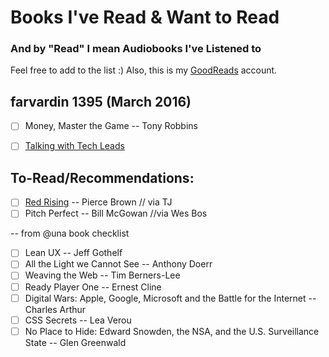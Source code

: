 # Books I've Read & Want to Read
### And by "Read" I mean Audiobooks I've Listened to

Feel free to add to the list :) Also, this is my [GoodReads](https://www.goodreads.com/) account.

## farvardin 1395 (March 2016)

- [ ] Money, Master the Game -- Tony Robbins
- [ ] [Talking with Tech Leads](https://www.goodreads.com/review/show/1221334358?utm_medium=api&utm_source=grid_widget)


To-Read/Recommendations:
---
- [ ] [Red Rising](http://www.audible.com/pd/Sci-Fi-Fantasy/Red-Rising-Audiobook/B00I2VWW5U/ref=a_search_c4_1_1_srImg?qid=1443799691&sr=1-1) -- Pierce Brown // via TJ
- [ ] Pitch Perfect -- Bill McGowan //via Wes Bos

-- from @una book checklist
- [ ] Lean UX -- Jeff Gothelf
- [ ] All the Light we Cannot See -- Anthony Doerr 
- [ ] Weaving the Web -- Tim Berners-Lee 
- [ ] Ready Player One -- Ernest Cline 
- [ ] Digital Wars: Apple, Google, Microsoft and the Battle for the Internet -- Charles Arthur
- [ ] CSS Secrets -- Lea Verou
- [ ] No Place to Hide: Edward Snowden, the NSA, and the U.S. Surveillance State -- Glen Greenwald 